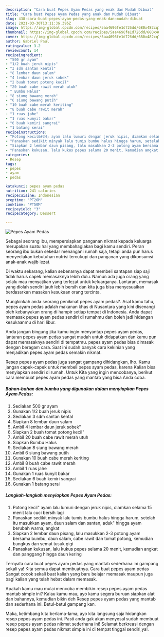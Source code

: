 ```yaml
---
description: "Cara buat Pepes Ayam Pedas yang enak dan Mudah Dibuat"
title: "Cara buat Pepes Ayam Pedas yang enak dan Mudah Dibuat"
slug: 438-cara-buat-pepes-ayam-pedas-yang-enak-dan-mudah-dibuat
date: 2021-03-30T13:11:36.395Z
image: https://img-global.cpcdn.com/recipes/5aa4696fe1d726dd/680x482cq70/pepes-ayam-pedas-foto-resep-utama.jpg
thumbnail: https://img-global.cpcdn.com/recipes/5aa4696fe1d726dd/680x482cq70/pepes-ayam-pedas-foto-resep-utama.jpg
cover: https://img-global.cpcdn.com/recipes/5aa4696fe1d726dd/680x482cq70/pepes-ayam-pedas-foto-resep-utama.jpg
author: Gabriel Paul
ratingvalue: 3.2
reviewcount: 14
recipeingredient:
- "500 gr ayam"
- "1/2 buah jeruk nipis"
- "3 sdm santan kental"
- "8 lembar daun salam"
- "4 lembar daun jeruk sobek"
- "2 buah tomat potong kecil"
- "20 buah cabe rawit merah utuh"
- " Bumbu Halus"
- "8 siung bawang merah"
- "6 siung bawang putih"
- "10 buah cabe merah keriting"
- "8 buah cabe rawit merah"
- "1 ruas jahe"
- "1 ruas kunyit bakar"
- "6 buah kemiri sangrai"
- "1 batang serai"
recipeinstructions:
- "Potong kecil&#34; ayam lalu lumuri dengan jeruk nipis, diamkan selama 15 menit lalu cuci bersih lagi"
- "Panaskan sedikit minyak lalu tumis bumbu halus hingga harum, setelah itu masukkan ayam, daun salam dan santan, aduk&#34; hingga ayam berubah warna, angkat"
- "Siapkan 2 lembar daun pisang, lalu masukkan 2-3 potong ayam bersama bumbu, daun salam, cabe rawit dan tomat potong, kemudian bungkus dan semat tusuk gigi"
- "Panaskan kukusan, lalu kukus pepes selama 20 menit, kemudian angkat dan panggang hingga daun kering"
categories:
- Resep
tags:
- pepes
- ayam
- pedas

katakunci: pepes ayam pedas 
nutrition: 241 calories
recipecuisine: Indonesian
preptime: "PT26M"
cooktime: "PT50M"
recipeyield: "3"
recipecategory: Dessert

---
```



![Pepes Ayam Pedas](https://img-global.cpcdn.com/recipes/5aa4696fe1d726dd/680x482cq70/pepes-ayam-pedas-foto-resep-utama.jpg)

Sebagai seorang ibu, mempersiapkan panganan nikmat kepada keluarga merupakan suatu hal yang membahagiakan bagi kamu sendiri. Peran seorang ibu bukan sekedar menangani rumah saja, tetapi anda pun harus menyediakan kebutuhan nutrisi tercukupi dan panganan yang dikonsumsi anak-anak wajib lezat.

Di waktu  sekarang, kalian sebenarnya dapat membeli santapan siap saji tidak harus capek memasaknya lebih dulu. Namun ada juga orang yang selalu mau menyajikan yang terlezat untuk keluarganya. Lantaran, memasak yang diolah sendiri jauh lebih bersih dan kita juga bisa menyesuaikan berdasarkan masakan kesukaan orang tercinta. 



Mungkinkah anda seorang penikmat pepes ayam pedas?. Asal kamu tahu, pepes ayam pedas adalah makanan khas di Nusantara yang kini disenangi oleh kebanyakan orang di hampir setiap tempat di Indonesia. Anda dapat memasak pepes ayam pedas sendiri di rumahmu dan boleh jadi hidangan kesukaanmu di hari libur.

Anda jangan bingung jika kamu ingin menyantap pepes ayam pedas, lantaran pepes ayam pedas sangat mudah untuk didapatkan dan kamu pun dapat memasaknya sendiri di tempatmu. pepes ayam pedas bisa dimasak dengan beragam cara. Saat ini sudah banyak cara kekinian yang menjadikan pepes ayam pedas semakin nikmat.

Resep pepes ayam pedas juga sangat gampang dihidangkan, lho. Kamu jangan capek-capek untuk membeli pepes ayam pedas, karena Kalian bisa menyiapkan sendiri di rumah. Untuk Kita yang ingin mencobanya, berikut cara membuat pepes ayam pedas yang mantab yang bisa Anda coba.

<!--inarticleads1-->

##### Bahan-bahan dan bumbu yang digunakan dalam menyiapkan Pepes Ayam Pedas:

1. Sediakan 500 gr ayam
1. Gunakan 1/2 buah jeruk nipis
1. Sediakan 3 sdm santan kental
1. Siapkan 8 lembar daun salam
1. Ambil 4 lembar daun jeruk sobek&#34;
1. Siapkan 2 buah tomat potong kecil&#34;
1. Ambil 20 buah cabe rawit merah utuh
1. Siapkan  Bumbu Halus
1. Sediakan 8 siung bawang merah
1. Ambil 6 siung bawang putih
1. Gunakan 10 buah cabe merah keriting
1. Ambil 8 buah cabe rawit merah
1. Ambil 1 ruas jahe
1. Gunakan 1 ruas kunyit bakar
1. Sediakan 6 buah kemiri sangrai
1. Gunakan 1 batang serai




<!--inarticleads2-->

##### Langkah-langkah menyiapkan Pepes Ayam Pedas:

1. Potong kecil&#34; ayam lalu lumuri dengan jeruk nipis, diamkan selama 15 menit lalu cuci bersih lagi
1. Panaskan sedikit minyak lalu tumis bumbu halus hingga harum, setelah itu masukkan ayam, daun salam dan santan, aduk&#34; hingga ayam berubah warna, angkat
1. Siapkan 2 lembar daun pisang, lalu masukkan 2-3 potong ayam bersama bumbu, daun salam, cabe rawit dan tomat potong, kemudian bungkus dan semat tusuk gigi
1. Panaskan kukusan, lalu kukus pepes selama 20 menit, kemudian angkat dan panggang hingga daun kering




Ternyata cara buat pepes ayam pedas yang mantab sederhana ini gampang sekali ya! Kita semua dapat membuatnya. Cara buat pepes ayam pedas Sangat cocok sekali buat kalian yang baru belajar memasak maupun juga bagi kalian yang telah hebat dalam memasak.

Apakah kamu mau mulai mencoba membikin resep pepes ayam pedas mantab simple ini? Kalau kamu mau, ayo kamu segera buruan siapkan alat dan bahannya, kemudian bikin deh Resep pepes ayam pedas yang mantab dan sederhana ini. Betul-betul gampang kan. 

Maka, ketimbang kita berlama-lama, ayo kita langsung saja hidangkan resep pepes ayam pedas ini. Pasti anda gak akan menyesal sudah membuat resep pepes ayam pedas nikmat sederhana ini! Selamat berkreasi dengan resep pepes ayam pedas nikmat simple ini di tempat tinggal sendiri,ya!.

